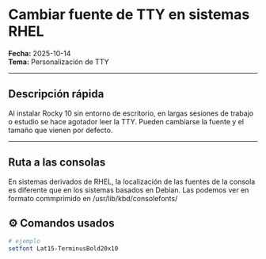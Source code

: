 # Cambiar fuente de TTY en sistemas RHEL
**Fecha:** 2025-10-14  
**Tema:** 
Personalización de TTY

---

## Descripción rápida
  
Al instalar Rocky 10 sin entorno de escritorio, en largas sesiones de trabajo o estudio se hace agotador leer la TTY. Pueden cambiarse la fuente y el tamaño que vienen por defecto.

---

## Ruta a las consolas

En sistemas derivados de RHEL, la localización de las fuentes de la consola es diferente que en los sistemas basados en Debian.
Las podemos ver en formato commprimido en /usr/lib/kbd/consolefonts/

## ⚙️ Comandos usados
```bash
# ejemplo
setfont Lat15-TerminusBold20x10
